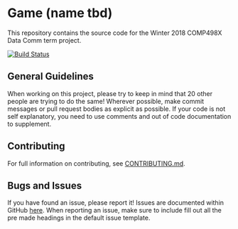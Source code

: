 # Game (name tbd)
This repository contains the source code for the Winter 2018 COMP498X Data Comm term project.

[![Build Status](https://travis-ci.org/bcitdatacomm/game.svg?branch=master)](https://travis-ci.org/bcitdatacomm/game)

## General Guidelines
When working on this project, please try to keep in mind that 20 other people are trying to do the same! Wherever possible, make commit messages or pull request bodies as explicit as possible. If your code is not self explanatory, you need to use comments and out of code documentation to supplement. 

## Contributing
For full information on contributing, see [CONTRIBUTING.md](https://github.com/bcitdatacomm/game/blob/master/.github/CONTRIBUTING.md).

## Bugs and Issues
If you have found an issue, please report it! Issues are documented within GitHub [here](https://github.com/bcitdatacomm/game/issues). When reporting an issue, make sure to include fill out all the pre made headings in the default issue template.